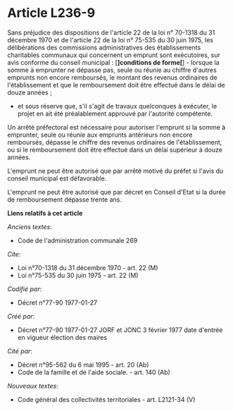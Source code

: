 # Article L236-9

Sans préjudice des dispositions de l'article 22 de la loi n° 70-1318 du 31 décembre 1970 et de l'article 22 de la loi n°
75-535 du 30 juin 1975, les délibérations des commissions administratives des établissements charitables communaux qui
concernent un emprunt sont exécutoires, sur avis conforme du conseil municipal : [**]conditions de forme[**]    - lorsque la
somme à emprunter ne dépasse pas, seule ou réunie au chiffre d'autres emprunts non encore remboursés, le montant des revenus
ordinaires de l'établissement et que le remboursement doit être effectué dans le délai de douze années ; 

- et sous réserve que, s'il s'agit de travaux quelconques à exécuter, le projet en ait été préalablement approuvé par
l'autorité compétente. 

Un arrêté préfectoral est nécessaire pour autoriser l'emprunt si la somme à emprunter, seule ou réunie aux emprunts
antérieurs non encore remboursés, dépasse le chiffre des revenus ordinaires de l'établissement, ou si le remboursement doit
être effectué dans un délai supérieur à douze années. 

L'emprunt ne peut être autorisé que par arrêté motivé du préfet si l'avis du conseil municipal est défavorable. 

L'emprunt ne peut être autorisé que par décret en Conseil d'Etat si la durée de remboursement dépasse trente ans.

**Liens relatifs à cet article**

_Anciens textes_:

  - Code de l'administration communale 269

_Cite_:

  - Loi n°70-1318 du 31 décembre 1970 - art. 22 (M)
  - Loi n°75-535 du 30 juin 1975 - art. 22 (M)

_Codifié par_:

  - Décret n°77-90 1977-01-27

_Créé par_:

  - Décret n°77-90 1977-01-27 JORF et JONC 3 février 1977 date d'entrée en vigueur élection des maires

_Cité par_:

  - Décret n°95-562 du 6 mai 1995 - art. 20 (Ab)
  - Code de la famille et de l'aide sociale. - art. 140 (Ab)

_Nouveaux textes_:

  - Code général des collectivités territoriales - art. L2121-34 (V)
